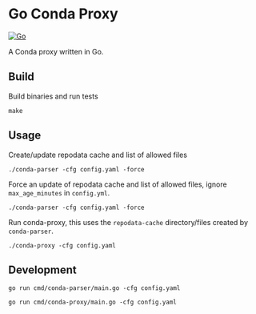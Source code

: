 # Go Conda Proxy

[![Go](https://github.com/manics/go-conda-proxy/actions/workflows/build.yml/badge.svg)](https://github.com/manics/go-conda-proxy/actions/workflows/build.yml)

A Conda proxy written in Go.

## Build

Build binaries and run tests

```
make
```

## Usage

Create/update repodata cache and list of allowed files

```
./conda-parser -cfg config.yaml -force
```

Force an update of repodata cache and list of allowed files, ignore `max_age_minutes` in `config.yml`.

```
./conda-parser -cfg config.yaml -force
```

Run conda-proxy, this uses the `repodata-cache` directory/files created by `conda-parser`.

```
./conda-proxy -cfg config.yaml
```

## Development

```
go run cmd/conda-parser/main.go -cfg config.yaml
```

```
go run cmd/conda-proxy/main.go -cfg config.yaml
```
